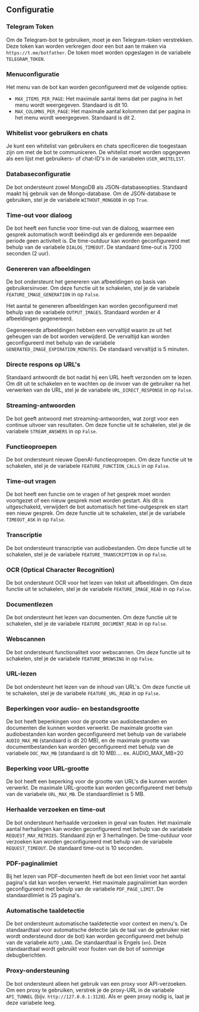 ## Configuratie

### Telegram Token

Om de Telegram-bot te gebruiken, moet je een Telegram-token verstrekken. Deze token kan worden verkregen door een bot aan te maken via `https://t.me/botfather`. De token moet worden opgeslagen in de variabele `TELEGRAM_TOKEN`.

### Menuconfiguratie

Het menu van de bot kan worden geconfigureerd met de volgende opties:

- `MAX_ITEMS_PER_PAGE`: Het maximale aantal items dat per pagina in het menu wordt weergegeven. Standaard is dit 10.
- `MAX_COLUMNS_PER_PAGE`: Het maximale aantal kolommen dat per pagina in het menu wordt weergegeven. Standaard is dit 2.

### Whitelist voor gebruikers en chats

Je kunt een whitelist van gebruikers en chats specificeren die toegestaan zijn om met de bot te communiceren. De whitelist moet worden opgegeven als een lijst met gebruikers- of chat-ID's in de variabelen `USER_WHITELIST`.

### Databaseconfiguratie

De bot ondersteunt zowel MongoDB als JSON-databaseopties. Standaard maakt hij gebruik van de Mongo-database. Om de JSON-database te gebruiken, stel je de variabele `WITHOUT_MONGODB` in op `True`.

### Time-out voor dialoog

De bot heeft een functie voor time-out van de dialoog, waarmee een gesprek automatisch wordt beëindigd als er gedurende een bepaalde periode geen activiteit is. De time-outduur kan worden geconfigureerd met behulp van de variabele `DIALOG_TIMEOUT`. De standaard time-out is 7200 seconden (2 uur).

### Genereren van afbeeldingen

De bot ondersteunt het genereren van afbeeldingen op basis van gebruikersinvoer. Om deze functie uit te schakelen, stel je de variabele `FEATURE_IMAGE_GENERATION` in op `False`.

Het aantal te genereren afbeeldingen kan worden geconfigureerd met behulp van de variabele `OUTPUT_IMAGES`. Standaard worden er 4 afbeeldingen gegenereerd.

Gegenereerde afbeeldingen hebben een vervaltijd waarin ze uit het geheugen van de bot worden verwijderd. De vervaltijd kan worden geconfigureerd met behulp van de variabele `GENERATED_IMAGE_EXPIRATION_MINUTES`. De standaard vervaltijd is 5 minuten.

### Directe respons op URL's

Standaard antwoordt de bot nadat hij een URL heeft verzonden om te lezen. Om dit uit te schakelen en te wachten op de invoer van de gebruiker na het verwerken van de URL, stel je de variabele `URL_DIRECT_RESPONSE` in op `False`.

### Streaming-antwoorden

De bot geeft antwoord met streaming-antwoorden, wat zorgt voor een continue uitvoer van resultaten. Om deze functie uit te schakelen, stel je de variabele `STREAM_ANSWERS` in op `False`.

### Functieoproepen

De bot ondersteunt nieuwe OpenAI-functieoproepen. Om deze functie uit te schakelen, stel je de variabele `FEATURE_FUNCTION_CALLS` in op `False`.

### Time-out vragen

De bot heeft een functie om te vragen of het gesprek moet worden voortgezet of een nieuw gesprek moet worden gestart. Als dit is uitgeschakeld, verwijdert de bot automatisch het time-outgesprek en start een nieuw gesprek. Om deze functie uit te schakelen, stel je de variabele `TIMEOUT_ASK` in op `False`.

### Transcriptie

De bot ondersteunt transcriptie van audiobestanden. Om deze functie uit te schakelen, stel je de variabele `FEATURE_TRANSCRIPTION` in op `False`.

### OCR (Optical Character Recognition)

De bot ondersteunt OCR voor het lezen van tekst uit afbeeldingen. Om deze functie uit te schakelen, stel je de variabele `FEATURE_IMAGE_READ` in op `False`.

### Documentlezen

De bot ondersteunt het lezen van documenten. Om deze functie uit te schakelen, stel je de variabele `FEATURE_DOCUMENT_READ` in op `False`.

### Webscannen

De bot ondersteunt functionaliteit voor webscannen. Om deze functie uit te schakelen, stel je de variabele `FEATURE_BROWSING` in op `False`.

### URL-lezen

De bot ondersteunt het lezen van de inhoud van URL's. Om deze functie uit te schakelen, stel je de variabele `FEATURE_URL_READ` in op `False`.

### Beperkingen voor audio- en bestandsgrootte

De bot heeft beperkingen voor de grootte van audiobestanden en documenten die kunnen worden verwerkt. De maximale grootte van audiobestanden kan worden geconfigureerd met behulp van de variabele `AUDIO_MAX_MB` (standaard is dit 20 MB), en de maximale grootte van documentbestanden kan worden geconfigureerd met behulp van de variabele `DOC_MAX_MB` (standaard is dit 10 MB).... ex. AUDIO_MAX_MB=20

### Beperking voor URL-grootte

De bot heeft een beperking voor de grootte van URL's die kunnen worden verwerkt. De maximale URL-grootte kan worden geconfigureerd met behulp van de variabele `URL_MAX_MB`. De standaardlimiet is 5 MB.

### Herhaalde verzoeken en time-out

De bot ondersteunt herhaalde verzoeken in geval van fouten. Het maximale aantal herhalingen kan worden geconfigureerd met behulp van de variabele `REQUEST_MAX_RETRIES`. Standaard zijn er 3 herhalingen. De time-outduur voor verzoeken kan worden geconfigureerd met behulp van de variabele `REQUEST_TIMEOUT`. De standaard time-out is 10 seconden.

### PDF-paginalimiet

Bij het lezen van PDF-documenten heeft de bot een limiet voor het aantal pagina's dat kan worden verwerkt. Het maximale paginalimiet kan worden geconfigureerd met behulp van de variabele `PDF_PAGE_LIMIT`. De standaardlimiet is 25 pagina's.

### Automatische taaldetectie

De bot ondersteunt automatische taaldetectie voor context en menu's. De standaardtaal voor automatische detectie (als de taal van de gebruiker niet wordt ondersteund door de bot) kan worden geconfigureerd met behulp van de variabele `AUTO_LANG`. De standaardtaal is Engels (`en`). Deze standaardtaal wordt gebruikt voor fouten van de bot of sommige debugberichten.

### Proxy-ondersteuning

De bot ondersteunt alleen het gebruik van een proxy voor API-verzoeken. Om een proxy te gebruiken, verstrek je de proxy-URL in de variabele `API_TUNNEL` (bijv. `http://127.0.0.1:3128`). Als er geen proxy nodig is, laat je deze variabele leeg.